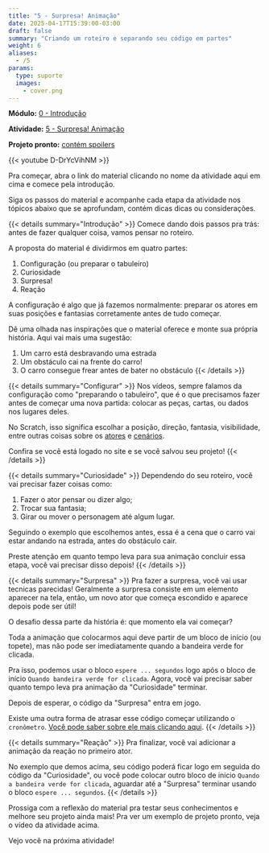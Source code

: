```yaml
---
title: "5 - Surpresa! Animação"
date: 2025-04-17T15:39:00-03:00
draft: false
summary: "Criando um roteiro e separando seu código em partes"
weight: 6
aliases:
  - /5
params:
  type: suporte
  images:
    - cover.png
---
```


**Módulo:** [0 - Introdução](https://projects.raspberrypi.org/pt-BR/pathways/scratch-intro)

**Atividade:** [5 - Surpresa! Animação](https://projects.raspberrypi.org/pt-BR/projects/surprise-animation/0)

**Projeto pronto:** [contém spoilers](https://scratch.mit.edu/projects/1169294916)

{{< youtube D-DrYcVihNM   >}}

Pra começar, abra o link do material clicando no nome da atividade aqui em cima e comece pela introdução.

Siga os passos do material e acompanhe cada etapa da atividade nos tópicos abaixo que se aprofundam, contém dicas dicas ou considerações.

{{< details summary="Introdução" >}}
Comece dando dois passos pra trás: antes de fazer qualquer coisa, vamos pensar no roteiro.

A proposta do material é dividirmos em quatro partes:

1. Configuração (ou preparar o tabuleiro)
2. Curiosidade
3. Surpresa!
4. Reação

A configuração é algo que já fazemos normalmente: preparar os atores em suas posições e fantasias corretamente antes de tudo começar.

Dê uma olhada nas inspirações que o material oferece e monte sua própria história. Aqui vai mais uma sugestão:

1. Um carro está desbravando uma estrada
2. Um obstáculo cai na frente do carro!
3. O carro consegue frear antes de bater no obstáculo
{{< /details >}}

{{< details summary="Configurar" >}}
Nos vídeos, sempre falamos da configuração como "preparando o tabuleiro", que é o que precisamos fazer antes de começar uma nova partida: colocar as peças, cartas, ou dados nos lugares deles.

No Scratch, isso significa escolhar a posição, direção, fantasia, visibilidade, entre outras coisas sobre os [atores](/conceitos/atores/) e [cenários](/conceitos/cenarios/).

Confira se você está logado no site e se você salvou seu projeto!
{{< /details >}}

{{< details summary="Curiosidade" >}}
Dependendo do seu roteiro, você vai precisar fazer coisas como:

1. Fazer o ator pensar ou dizer algo;
2. Trocar sua fantasia;
3. Girar ou mover o personagem até algum lugar.

Seguindo o exemplo que escolhemos antes, essa é a cena que o carro vai estar andando na estrada, antes do obstáculo cair.

Preste atenção em quanto tempo leva para sua animação concluir essa etapa, você vai precisar disso depois!
{{< /details >}}

{{< details summary="Surpresa" >}}
Pra fazer a surpresa, você vai usar tecnicas parecidas! Geralmente a surpresa consiste em um elemento aparecer na tela, então, um novo ator que começa escondido e aparece depois pode ser útil!

O desafio dessa parte da história é: que momento ela vai começar?

Toda a animação que colocarmos aqui deve partir de um bloco de início (ou topete), mas não pode ser imediatamente quando a bandeira verde for clicada.

Pra isso, podemos usar o bloco `espere ... segundos` logo após o bloco de início `Quando bandeira verde for clicada`. Agora, você vai precisar saber quanto tempo leva pra animação da "Curiosidade" terminar.

Depois de esperar, o código da "Surpresa" entra em jogo.

Existe uma outra forma de atrasar esse código começar utilizando o `cronômetro`. [Você pode saber sobre ele mais clicando aqui](/conceitos/cronometro/).
{{< /details >}}

{{< details summary="Reação" >}}
Pra finalizar, você vai adicionar a animação da reação no primeiro ator.

No exemplo que demos acima, seu código poderá ficar logo em seguida do código da "Curiosidade", ou você pode colocar outro bloco de início `Quando a bandeira verde for clicada`, aguardar até a "Surpresa" terminar usando o bloco `espere ... segundos`.
{{< /details >}}

Prossiga com a reflexão do material pra testar seus conhecimentos e melhore seu projeto ainda mais! Pra ver um exemplo de projeto pronto, veja o vídeo da atividade acima.

Vejo você na próxima atividade!
